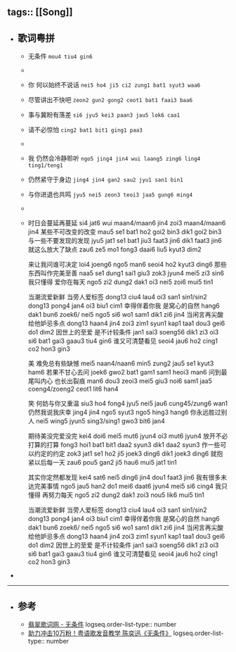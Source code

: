 tags:: [[Song]]
---

- ## 歌词粤拼
	- 无条件
	  `mou4 tiu4 gin6`
	-
	- 你 何以始终不说话
	  `nei5 ho4 ji5 ci2 zung1 bat1 syut3 waa6`
	- 尽管讲出不快吧
	  `zeon2 gun2 gong2 ceot1 bat1 faai3 baa6`
	- 事与冀盼有落差 
	  `si6 jyu5 kei3 paan3 jau5 lok6 caa1`
	- 请不必惊怕
	  `cing2 bat1 bit1 ging1 paa3`
	-
	- 我 仍然会冷静聆听
	  `ngo5 jing4 jin4 wui laang5 zing6 ling4 ting1/teng1`
	- 仍然紧守于身边
	  `jing4 jin4 gan2 sau2 jyu1 san1 bin1`
	- 与你进退也共鸣
	  `jyu5 nei5 zeon3 teoi3 jaa5 gung6 ming4`
	-
	- 时日会蔓延再蔓延
	  si4 jat6 wui maan4/maan6 jin4 zoi3 maan4/maan6 jin4
	  某些不可改变的改变
	  mau5 se1 bat1 ho2 goi2 bin3 dik1 goi2 bin3
	  与一些不要发现的发现
	  jyu5 jat1 se1 bat1 jiu3 faat3 jin6 dik1 faat3 jin6
	  就这么放大了缺点
	  zau6 ze5 mo1 fong3 daai6 liu5 kyut3 dim2
	  
	  来让我问谁可决定
	  loi4 joeng6 ngo5 man6 seoi4 ho2 kyut3 ding6
	  那些东西叫作完美至善
	  naa5 se1 dung1 sai1 giu3 zok3 jyun4 mei5 zi3 sin6
	  我只懂得 爱你在每天
	  ngo5 zi2 dung2 dak1 oi3 nei5 zoi6 mui5 tin1
	  
	  当潮流爱新鲜 当旁人爱标签
	  dong13 ciu4 lau4 oi3 san1 sin1/sin2 dong13 pong4 jan4 oi3 biu1 cim1
	  幸得伴着你我 是窝心的自然
	  hang6 dak1 bun6 zoek6/ nei5 ngo5 si6 wo1 sam1 dik1 zi6 jin4
	  当闲言再尖酸 给他妒忌多点
	  dong13 haan4 jin4 zoi3 zim1 syun1 kap1 taa1 dou3 gei6 do1 dim2
	  因世上的至爱 是不计较条件
	  jan1 sai3 soeng56 dik1 zi3 oi3 si6 bat1 gai3 gaau3 tiu4 gin6
	  谁又可清楚看见
	  seoi4 jau6 ho2 cing1 co2 hon3 gin3
	  
	  美 难免总有些缺憾
	  mei5 naan4/naan6 min5 zung2 jau5 se1 kyut3 ham6
	  若果不甘心去问
	  joek6 gwo2 bat1 gam1 sam1 heoi3 man6
	  问到最尾叫内心 也长出裂痕
	  man6 dou3 zeoi3 mei5 giu3 noi6 sam1 jaa5 coeng4/zoeng2 ceot1 lit6 han4
	  
	  笑 何妨与你又重温
	  siu3 ho4 fong4 jyu5 nei5 jau6 cung45/zung6 wan1
	  仍然我说我庆幸
	  jing4 jin4 ngo5 syut3 ngo5 hing3 hang6
	  你永远胜过别人
	  nei5 wing5 jyun5 sing3/sing1 gwo3 bit6 jan4
	  
	  期待美没完爱没完
	  kei4 doi6 mei5 mut6 jyun4 oi3 mut6 jyun4
	  放开不必打算的打算
	  fong3 hoi1 bat1 bit1 daa2 syun3 dik1 daa2 syun3
	  作一些可以约定的约定
	  zok3 jat1 se1 ho2 ji5 joek3 ding6 dik1 joek3 ding6
	  就抱紧以后每一天
	  zau6 pou5 gan2 ji5 hau6 mui5 jat1 tin1
	  
	  其实你定然都发现
	  kei4 sat6 nei5 ding6 jin4 dou1 faat3 jin6
	  我有很多未达完美事情
	  ngo5 jau5 han2 do1 mei6 daat6 jyun4 mei5 si6 cing4
	  我只懂得 再努力每天
	  ngo5 zi2 dung2 dak1 zoi3 nou5 lik6 mui5 tin1
	  
	  当潮流爱新鲜 当旁人爱标签
	  dong13 ciu4 lau4 oi3 san1 sin1/sin2 dong13 pong4 jan4 oi3 biu1 cim1
	  幸得伴着你我 是窝心的自然
	  hang6 dak1 bun6 zoek6/ nei5 ngo5 si6 wo1 sam1 dik1 zi6 jin4
	  当闲言再尖酸 给他妒忌多点
	  dong13 haan4 jin4 zoi3 zim1 syun1 kap1 taa1 dou3 gei6 do1 dim2
	  因世上的至爱 是不计较条件
	  jan1 sai3 soeng56 dik1 zi3 oi3 si6 bat1 gai3 gaau3 tiu4 gin6
	  谁又可清楚看见
	  seoi4 jau6 ho2 cing1 co2 hon3 gin3
-
- ---
- ## 参考
	- [翡翠歌词网 - 无条件](https://www.feitsui.com/zh-hans/lyrics/4434)
	  logseq.order-list-type:: number
	- [助力冲击10万粉！粤语歌发音教学 陈奕迅《无条件》](https://www.bilibili.com/video/BV1N3411Y7pv/?vd_source=f1fbb083ddef12dcff3388779faac201)
	  logseq.order-list-type:: number